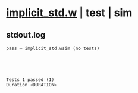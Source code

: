 # [implicit_std.w](../../../../../examples/tests/valid/implicit_std.w) | test | sim

## stdout.log
```log
pass ─ implicit_std.wsim (no tests)
 




Tests 1 passed (1) 
Duration <DURATION>

```

